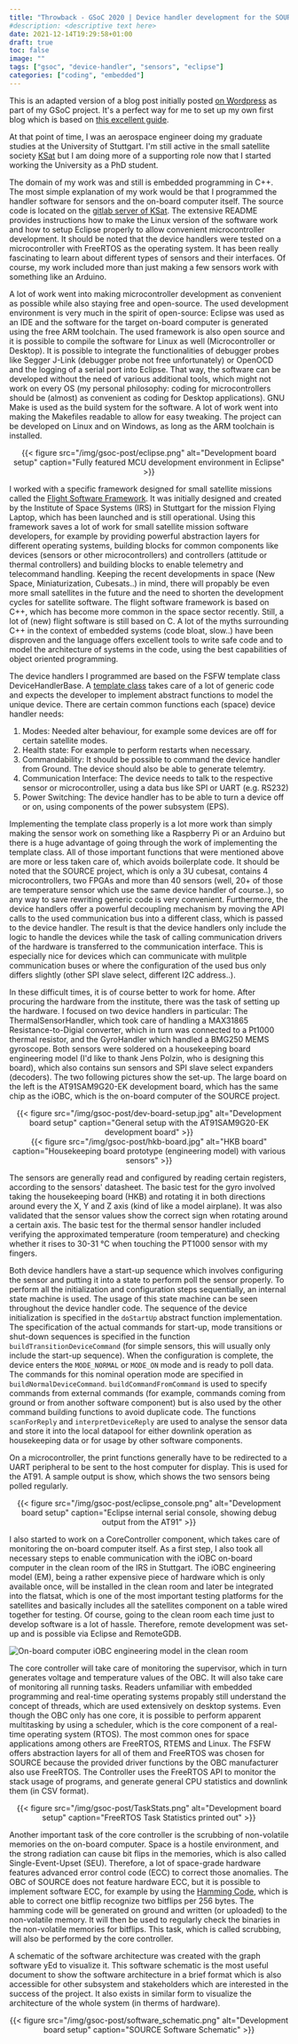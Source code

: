 ```yaml
---
title: "Throwback - GSoC 2020 | Device handler development for the SOURCE project"
#description: <descriptive text here>
date: 2021-12-14T19:29:58+01:00
draft: true
toc: false
image: ""
tags: ["gsoc", "device-handler", "sensors", "eclipse"]
categories: ["coding", "embedded"]
---
```


This is an adapted version of a blog post initially posted
[on Wordpress](https://aerospaceresearch.net/?p=1912) as part of my GSoC project. It's a perfect
way for me to set up my own first blog which is based on
[this excellent guide](https://youngkin.github.io/post/createafreeblogsite/).

At that point of time, I was an aerospace engineer doing my graduate studies at the University
of Stuttgart. I'm still active in the small satellite society [KSat](https://www.ksat-stuttgart.de/en/)
but I am doing more of a supporting role now that I started working the University as a PhD student.

The domain of my work was and still is embedded programming in C++.  The most simple explanation of
my work would be that I programmed the handler software for sensors and the on-board computer
itself. The source code is located on the [gitlab server of
KSat](https://git.ksat-stuttgart.de/source/sourceobsw). The extensive README provides instructions
how to make the Linux version of the software work and how to setup Eclipse properly to allow
convenient microcontroller development. It should be noted that the device handlers were tested
on a microcontroller with FreeRTOS as the operating system. It has been really fascinating to
learn about different types of sensors and their interfaces. Of course, my work included more
than just making a few sensors work with something like an Arduino.

 A lot of work went into making microcontroller development as convenient as possible while also
 staying free and open-source. The used development environment is very much in the spirit of
 open-source: Eclipse was used as an IDE and the software for the target on-board computer is
 generated using the free ARM toolchain. The used framework is also open source and it is possible
 to compile the software for Linux  as well (Microcontroller or Desktop). It is possible to
 integrate the functionalities of debugger probes like Segger J-Link
 (debugger probe not free unfortunately) or OpenOCD and the logging of a serial port into Eclipse.
 That way, the software can be developed without the need of various additional tools, which might
 not work on every OS (my personal philosophy: coding for microcontrollers should be (almost) as
 convenient as coding for Desktop applications). GNU Make is used as the build system for the
 software. A lot of work went into making the Makefiles readable to allow for easy tweaking.
 The project can be developed on Linux and on Windows, as long as the ARM toolchain is installed. 

<center>
{{< figure
    src="/img/gsoc-post/eclipse.png"
    alt="Development board setup"
    caption="Fully featured MCU development environment in Eclipse"
>}}
</center>

I worked with a specific framework designed  for small satellite missions called the [Flight
Software Framework](https://egit.irs.uni-stuttgart.de/fsfw/fsfw). It was initially
designed and created by the Institute of Space Systems (IRS) in Stuttgart for the mission
Flying Laptop, which has been launched and is still operational. Using this framework saves a
lot of work for small satellite mission software developers, for example by providing powerful
abstraction layers for different operating systems, building blocks for common components like
devices (sensors or other microcontrollers) and controllers (attitude or thermal controllers) and
building blocks to enable telemetry and telecommand handling. Keeping the recent developments in
space (New Space, Miniaturization, Cubesats..) in mind, there will propably be even more small
satellites in the future and the need to shorten the development cycles for satellite software.
The flight software framework is based on  C++, which has become more common in the space sector
recently. Still, a lot of (new) flight software is still based on C.  A lot of  the myths
surrounding C++ in the context of embedded systems (code  bloat, slow..) have been disproven and
the language offers excellent tools to write safe code and to model the architecture of systems
in the code, using the best capabilities of object oriented programming.

The device handlers I programmed are based on the FSFW template class DeviceHandlerBase.
A [template class](https://en.wikipedia.org/wiki/Template_method_pattern) takes care of a lot of
generic code and expects the developer to implement abstract functions to model the unique device.
There are certain common functions each (space) device handler needs:

1. Modes:  Needed alter behaviour, for example some devices are off for certain satellite modes.
2. Health state: For example to perform restarts when necessary.
3. Commandability: It should be possible to command the device handler from Ground. The device
	should also be able to generate telemtry.
4. Communication Interface: The device needs to talk to the respective sensor or microcontroller,
	using a data bus like SPI or UART (e.g. RS232)
5. Power Switching: The device handler has to be able to turn a device off or on, using components
	of the power subsystem (EPS).

Implementing the template class properly is a lot more work than simply making the sensor work on
something like a Raspberry Pi or an Arduino but there is a huge advantage of going through the work
of implementing the template class. All of those important functions that were mentioned above are
more or less taken care of, which avoids boilerplate code. It should be noted that the SOURCE
project, which is only a 3U cubesat, contains 4 microcontrollers, two FPGAs and more than 40
sensors (well, 20+ of those are temperature sensor which use the same device handler of course..),
so any way to save rewriting generic code is very convenient. Furthermore, the device handlers
offer a powerful decoupling mechanism by moving the API calls to the used communication bus into
a different class, which is passed to the device handler. The result is that the device handlers
only include the logic to handle the devices while the task of calling communication drivers of
the hardware is transferred to the communication interface. This is especially nice for devices
which can communicate with mulitple communication buses or where the configuration of the used
bus only differs slightly (other SPI slave select, different I2C address..).

In these difficult times, it is of course better to work for home. After procuring the hardware
from the institute, there was the task of setting up the hardware. I focused on two device handlers
in particular: The ThermalSensorHandler, which took care of handling a
MAX31865 Resistance-to-Digial converter, which in turn was connected to a Pt1000 thermal resistor,
and the GyroHandler which handled a BMG250 MEMS gyroscope. Both sensors were soldered on a
housekeeping board engineering model (I'd like to thank Jens Polzin, who is designing this board),
which also contains sun sensors and SPI slave select expanders (decoders). The two following
pictures show the set-up. The large board on the left is the AT91SAM9G20-EK development board,
which has the same chip as the iOBC, which is the on-board computer of the SOURCE project.

<center>
{{< figure
    src="/img/gsoc-post/dev-board-setup.jpg"
    alt="Development board setup"
    caption="General setup with the AT91SAM9G20-EK development board"
>}}
</center>

<center>
{{< figure
    src="/img/gsoc-post/hkb-board.jpg"
    alt="HKB board"
    caption="Housekeeping board prototype (engineering model) with various sensors"
>}}
</center>

 The sensors are generally read and configured by reading certain registers, according  to the
 sensors' datasheet. The basic test for the gyro involved taking  the housekeeping board (HKB) 
 and rotating it in both directions around  every the X, Y and Z axis (kind of like a model airplane).
 It was also  validated that the sensor  values show the correct sign when rotating around a
 certain axis. The  basic  test for the thermal sensor handler included verifying the approximated 
 temperature (room temperature) and checking whether it rises to 30-31 °C when touching the
 PT1000 sensor with my fingers.

 Both device handlers have a start-up sequence which involves configuring the sensor and putting
 it into a state to perform poll the sensor properly. To perform all the initialization and
 configuration steps sequentially, an internal state machine is used. The usage of this state
 machine can be seen throughout the device handler code. The sequence of the device initialization
 is specified in the `doStartUp` abstract function implementation. The specification of the actual
 commands for start-up, mode transitions or shut-down sequences is specified in the function
 `buildTransitionDeviceCommand` (for simple sensors, this will usually only include the
 start-up sequence). When the configuration is complete, the device enters the `MODE_NORMAL` or
 `MODE_ON` mode and is ready to poll data. The commands  for this nominal operation mode are
 specified in `buildNormalDeviceCommand`. `buildCommandFromCommand` is used to specify commands
 from external commands (for example, commands coming from ground or from another software
 component) but is also used by the other command building functions to avoid duplicate code.
 The functions `scanForReply` and `interpretDeviceReply` are used to analyse the sensor data and
 store it into the local datapool for either downlink operation as housekeeping data or for usage
 by other software components.

 On a microcontroller, the print functions generally have to be redirected to a UART peripheral
 to be sent to the host computer for display. This is used for the AT91. A sample output is show,
 which shows the two sensors being polled regularly.

<center>
{{< figure
    src="/img/gsoc-post/eclipse_console.png"
    alt="Development board setup"
    caption="Eclipse internal serial console, showing debug output from the AT91"
>}}
</center>

I also started to work on a CoreController component, which takes care of monitoring the on-board
computer itself. As a first step, I also took all necessary steps to enable communication with the
iOBC on-board computer in the clean room of the IRS in Stuttgart. The iOBC engineering model (EM),
being a rather expensive piece of hardware which is only available once, will be installed in the
clean room and later be integrated into the flatsat, which is one of the most important testing
platforms for the satellites and basically includes all the satellites component  on a table wired
together for testing. Of course, going to the clean room each time just to develop software is a
lot of hassle. Therefore, remote development was set-up and is possible via Eclipse and RemoteGDB.

 ![On-board computer iOBC engineering model in the clean room
](/img/gsoc-post/iOBC_scaled.jpg "On-board computer iOBC engineering model in the clean room")

The core controller will take care of monitoring the supervisor, which in turn generates voltage
and temperature values of the OBC. It will also take care of monitoring all running tasks. Readers
unfamiliar with embedded programming and real-time operating systems propably still understand the
concept of threads, which are used extensively on desktop systems. Even though the OBC only has
one core, it is possible to perform apparent multitasking by using a scheduler, which is the core
component of a real-time operating system (RTOS). The most common ones for space applications
among others are FreeRTOS, RTEMS and Linux. The FSFW offers abstraction layers for all of them and
FreeRTOS was chosen for SOURCE because the provided driver functions by the OBC manufacturer also
use FreeRTOS. The Controller uses the FreeRTOS API to monitor the stack usage of programs, and
generate general CPU statistics and downlink them (in CSV format).

<center>
{{< figure
    src="/img/gsoc-post/TaskStats.png"
    alt="Development board setup"
    caption="FreeRTOS Task Statistics printed out"
>}}
</center>

Another important task of the core controller is the scrubbing of non-volatile memories on the
on-board computer. Space is a hostile environment, and the strong radiation can cause bit flips
in the memories, which is also called Single-Event-Upset (SEU). Therefore, a lot of space-grade
hardware features advanced error control code (ECC) to correct those anomalies. The OBC of SOURCE
does not feature hardware ECC, but it is possible to implement software ECC, for example by using
the [Hamming Code](https://en.wikipedia.org/wiki/Hamming_code), which is able to correct one bitflip
recognize two bitflips per 256 bytes. The hamming code will be generated on ground and written
(or uploaded) to the non-volatile memory. It will then be used to regularly check the binaries in
the non-volatile memories for bitflips. This task, which is called scrubbing, will also be
performed by the core controller. 

A schematic of the software architecture was created with  the graph software yEd to visualize it.
This software schematic is the most useful document to show the software architecture in a brief
format which is also accessible for other subsystem and stakeholders which are interested in the
success of the project. It also exists in similar form to visualize the architecture of the whole
system (in therms of hardware).

<center>
{{< figure
    src="/img/gsoc-post/software_schematic.png"
    alt="Development board setup"
    caption="SOURCE Software Schematic"
>}}
</center>
